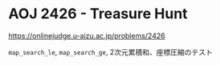 # AOJ 2426 - Treasure Hunt

<https://onlinejudge.u-aizu.ac.jp/problems/2426>

`map_search_le`, `map_search_ge`, 2次元累積和、座標圧縮のテスト
